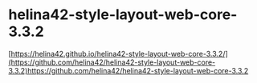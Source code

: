# helina42-style-layout-web-core-3.3.2
[https://helina42.github.io/helina42-style-layout-web-core-3.3.2/](https://github.com/helina42/helina42-style-layout-web-core-3.3.2)https://github.com/helina42/helina42-style-layout-web-core-3.3.2
